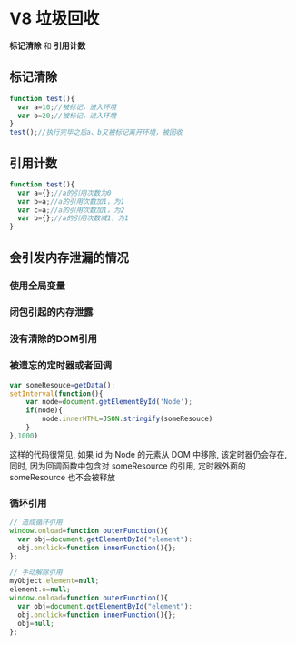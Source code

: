 # V8 垃圾回收

**标记清除** 和 **引用计数**

## 标记清除

```js
function test(){  
  var a=10;//被标记，进入环境  
  var b=20;//被标记，进入环境  
}  
test();//执行完毕之后a、b又被标记离开环境，被回收
```

## 引用计数

```js
function test(){  
  var a={};//a的引用次数为0  
  var b=a;//a的引用次数加1，为1  
  var c=a;//a的引用次数加1，为2  
  var b={};//a的引用次数减1，为1  
}  
```

## 会引发内存泄漏的情况

### 使用全局变量

### 闭包引起的内存泄露

### 没有清除的DOM引用

### 被遗忘的定时器或者回调

```js
var someResouce=getData();  
setInterval(function(){  
    var node=document.getElementById('Node');  
    if(node){  
        node.innerHTML=JSON.stringify(someResouce)  
    }  
},1000)
```

这样的代码很常见, 如果 id 为 Node 的元素从 DOM 中移除, 该定时器仍会存在, 同时, 因为回调函数中包含对 someResource 的引用, 定时器外面的 someResource 也不会被释放

### 循环引用

```js
// 造成循环引用
window.onload=function outerFunction(){  
  var obj=document.getElementById("element"):  
  obj.onclick=function innerFunction(){};  
};

// 手动解除引用
myObject.element=null;  
element.o=null;  
window.onload=function outerFunction(){  
  var obj=document.getElementById("element"):  
  obj.onclick=function innerFunction(){};  
  obj=null;  
};  
```

